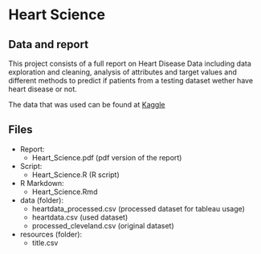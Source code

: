 # Heart Science

## Data and report

This project consists of a full report on Heart Disease Data including data exploration and cleaning, analysis of attributes and target values and different methods to predict if patients from a testing dataset wether have heart disease or not.

The data that was used can be found at [Kaggle](https://www.kaggle.com/ronitf/heart-disease-uci)

## Files

* Report:
	* Heart_Science.pdf (pdf version of the report)
* Script:
	* Heart_Science.R (R script)
* R Markdown:
	* Heart_Science.Rmd
* data (folder):
	* heartdata_processed.csv (processed dataset for tableau usage)
	* heartdata.csv (used dataset)
	* processed_cleveland.csv (original dataset)
* resources (folder):
	* title.csv
